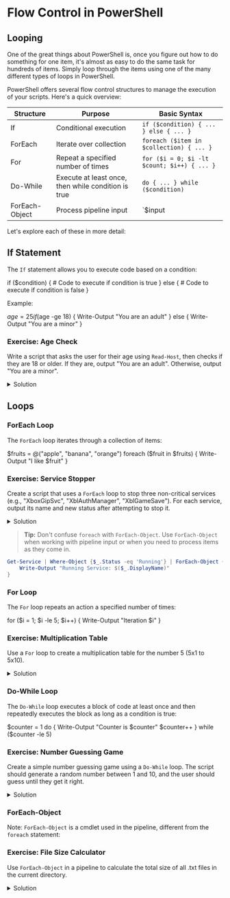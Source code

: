 # Flow Control in PowerShell

## Looping

One of the great things about PowerShell is, once you figure out how to do something for one item, it's almost as easy to do the same task for hundreds of items. Simply loop through the items using one of the many different types of loops in PowerShell.


PowerShell offers several flow control structures to manage the execution of your scripts. Here's a quick overview:

| Structure | Purpose | Basic Syntax |
|-----------|---------|--------------|
| If | Conditional execution | `if ($condition) { ... } else { ... }` |
| ForEach | Iterate over collection | `foreach ($item in $collection) { ... }` |
| For | Repeat a specified number of times | `for ($i = 0; $i -lt $count; $i++) { ... }` |
| Do-While | Execute at least once, then while condition is true | `do { ... } while ($condition)` |
| ForEach-Object | Process pipeline input | `$input | ForEach-Object { ... }` |

Let's explore each of these in more detail:

## If Statement

The `If` statement allows you to execute code based on a condition:

if ($condition) {
    # Code to execute if condition is true
}
else {
    # Code to execute if condition is false
}

Example:

$age = 25
if ($age -ge 18) {
    Write-Output "You are an adult"
}
else {
    Write-Output "You are a minor"
}

### Exercise: Age Check
Write a script that asks the user for their age using `Read-Host`, then checks if they are 18 or older. If they are, output "You are an adult". Otherwise, output "You are a minor".

<details>
<summary>Solution</summary>

```powershell
$age = Read-Host "Please enter your age"
if ($age -ge 18) {
    Write-Output "You are an adult"
}
else {
    Write-Output "You are a minor"
}
````


</details>

## Loops

### ForEach Loop

The `ForEach` loop iterates through a collection of items:

$fruits = @("apple", "banana", "orange")
foreach ($fruit in $fruits) {
    Write-Output "I like $fruit"
}

### Exercise: Service Stopper
Create a script that uses a `ForEach` loop to stop three non-critical services (e.g., "XboxGipSvc", "XblAuthManager", "XblGameSave"). For each service, output its name and new status after attempting to stop it.

<details>
<summary>Solution</summary>

```powershell
$services = @("XboxGipSvc", "XblAuthManager", "XblGameSave")
foreach ($serviceName in $services) {
        Stop-Service -Name $serviceName -Force -ErrorAction Stop
        $service = Get-Service -Name $serviceName
        Write-Output "Service: $($service.DisplayName) is stopped "

}
````


</details>

> **Tip:** Don't confuse `foreach` with `ForEach-Object`. Use `ForEach-Object` when working with pipeline input or when you need to process items as they come in.

```powershell
Get-Service | Where-Object {$_.Status -eq 'Running'} | ForEach-Object { 
    Write-Output "Running Service: $($_.DisplayName)"
}
````

### For Loop

The `For` loop repeats an action a specified number of times:

for ($i = 1; $i -le 5; $i++) {
    Write-Output "Iteration $i"
}

### Exercise: Multiplication Table
Use a `For` loop to create a multiplication table for the number 5 (5x1 to 5x10).

<details>
<summary>Solution</summary>

```powershell
for ($i = 1; $i -le 10; $i++) {
    $result = 5 * $i
    Write-Output "5 x $i = $result"
}
````


</details>

### Do-While Loop

The `Do-While` loop executes a block of code at least once and then repeatedly executes the block as long as a condition is true:

$counter = 1
do {
    Write-Output "Counter is $counter"
    $counter++
} while ($counter -le 5)

### Exercise: Number Guessing Game
Create a simple number guessing game using a `Do-While` loop. The script should generate a random number between 1 and 10, and the user should guess until they get it right.

<details>
<summary>Solution</summary>

```powershell
$targetNumber = Get-Random -Minimum 1 -Maximum 11
do {
    $guess = Read-Host "Guess a number between 1 and 10"
    if ($guess -lt $targetNumber) {
        Write-Output "Too low!"
    }
    elseif ($guess -gt $targetNumber) {
        Write-Output "Too high!"
    }
} while ($guess -ne $targetNumber)
Write-Output "Correct! The number was $targetNumber."
````


</details>

### ForEach-Object

Note: `ForEach-Object` is a cmdlet used in the pipeline, different from the `foreach` statement:

### Exercise: File Size Calculator
Use `ForEach-Object` in a pipeline to calculate the total size of all .txt files in the current directory.

<details>
<summary>Solution</summary>

```powershell
$totalSize = Get-ChildItem -Filter *.txt | ForEach-Object {
    $_.Length
} | Measure-Object -Sum | Select-Object -ExpandProperty Sum

Write-Output "Total size of .txt files: $totalSize bytes"
````
</details>

